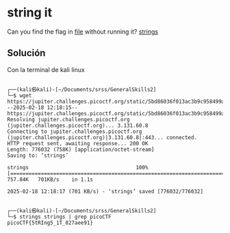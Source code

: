 # string it
Can you find the flag in [file](https://jupiter.challenges.picoctf.org/static/5bd86036f013ac3b9c958499adf3e2e2/strings) without running it?
[strings](https://linux.die.net/man/1/strings)

## Solución
Con la terminal de kali linux

```
                                                                                                                                                                     
┌──(kali㉿kali)-[~/Documents/srss/GeneralSkills2]
└─$ wget https://jupiter.challenges.picoctf.org/static/5bd86036f013ac3b9c958499adf3e2e2/strings
--2025-02-18 12:18:15--  https://jupiter.challenges.picoctf.org/static/5bd86036f013ac3b9c958499adf3e2e2/strings
Resolving jupiter.challenges.picoctf.org (jupiter.challenges.picoctf.org)... 3.131.60.8
Connecting to jupiter.challenges.picoctf.org (jupiter.challenges.picoctf.org)|3.131.60.8|:443... connected.
HTTP request sent, awaiting response... 200 OK
Length: 776032 (758K) [application/octet-stream]
Saving to: ‘strings’

strings                                   100%[===================================================================================>] 757.84K   701KB/s    in 1.1s    

2025-02-18 12:18:17 (701 KB/s) - ‘strings’ saved [776032/776032]

                                                                                                                                                                      
┌──(kali㉿kali)-[~/Documents/srss/GeneralSkills2]
└─$ strings strings | grep picoCTF
picoCTF{5tRIng5_1T_827aee91}

```
